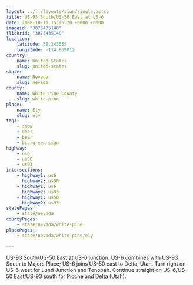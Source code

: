 ```yaml
---
layout: ../../layouts/sign/single.astro
title: US-93 South/US-50 East at US-6
date: 2008-10-11 15:26:20 +0000 +0000
imageid: "3075435140"
flickrid: "3075435140"
location:
    latitude: 39.243355
    longitude: -114.869012
country:
    name: United States
    slug: united-states
state:
    name: Nevada
    slug: nevada
county:
    name: White Pine County
    slug: white-pine
place:
    name: Ely
    slug: ely
tags:
    - snow
    - deer
    - bear
    - big-green-sign
highway:
    - us6
    - us50
    - us93
intersections:
    - highway1: us6
      highway2: us50
    - highway1: us6
      highway2: us93
    - highway1: us50
      highway2: us93
statePages:
    - state/nevada
countyPages:
    - state/nevada/white-pine
placePages:
    - state/nevada/white-pine/ely

---
```

US-93 South/US-50 East at US-6 junction.  US-6 combines with US-93 South to Majors Place; US-6 joins US-50 east to Delta, Utah.  Turn right on US-6 west for Lund Junction and Tonopah.  Continue straight on US-6/US-50 East/US-93 south for Pioche and Delta (Utah).